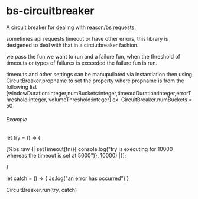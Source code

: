 # bs-circuitbreaker

A circuit breaker for dealing with reason/bs requests.

sometimes api requests timeout or have other errors, this library is desigened to deal with that in a circiutbreaker fashion.

we pass the fun we want to run and a failure fun, when the threshold of timeouts or types of failures is exceeded the failure fun is run.

timeouts and other settings can be manupuilated via instantiation then using CircuitBreaker.propname to set the property where propname is from the following list [windowDuration:integer,numBuckets:integer,timeoutDuration:integer,errorThreshold:integer, volumeThreshold:integer]
ex. CircuitBreaker.numBuckets = 50

###### Example
let try = () => {

 [%bs.raw {| setTimeout(fn(){ console.log("try is executing for 10000 whereas the timeout is set at 5000")}, 10000) |}];
 
}

let catch = () => {
Js.log("an error has occurred")
}

CircuitBreaker.run(try, catch)
